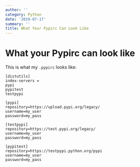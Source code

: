 ```yaml
---
author: ''
category: Python
date: '2019-07-17'
summary: ''
title: What Your Pypirc Can Look Like
---
```

# What your Pypirc can look like

This is what my `.pypirc` looks like:

    [distutils]
    index-servers =
    pypi
    pypitest
    testpypi

    [pypi]
    repository=https://upload.pypi.org/legacy/
    username=my_user
    password=my_pass

    [testpypi]
    repository=https://test.pypi.org/legacy/
    username=my_user
    password=my_pass

    [pypitest]
    repository=https://testpypi.python.org/pypi
    username=my_user
    password=my_pass
